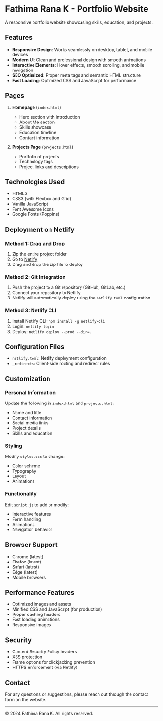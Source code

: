 # Fathima Rana K - Portfolio Website

A responsive portfolio website showcasing skills, education, and projects.

## Features

- **Responsive Design**: Works seamlessly on desktop, tablet, and mobile devices
- **Modern UI**: Clean and professional design with smooth animations
- **Interactive Elements**: Hover effects, smooth scrolling, and mobile navigation
- **SEO Optimized**: Proper meta tags and semantic HTML structure
- **Fast Loading**: Optimized CSS and JavaScript for performance

## Pages

1. **Homepage** (`index.html`)
   - Hero section with introduction
   - About Me section
   - Skills showcase
   - Education timeline
   - Contact information

2. **Projects Page** (`projects.html`)
   - Portfolio of projects
   - Technology tags
   - Project links and descriptions

## Technologies Used

- HTML5
- CSS3 (with Flexbox and Grid)
- Vanilla JavaScript
- Font Awesome Icons
- Google Fonts (Poppins)

## Deployment on Netlify

### Method 1: Drag and Drop
1. Zip the entire project folder
2. Go to [Netlify](https://netlify.com)
3. Drag and drop the zip file to deploy

### Method 2: Git Integration
1. Push the project to a Git repository (GitHub, GitLab, etc.)
2. Connect your repository to Netlify
3. Netlify will automatically deploy using the `netlify.toml` configuration

### Method 3: Netlify CLI
1. Install Netlify CLI: `npm install -g netlify-cli`
2. Login: `netlify login`
3. Deploy: `netlify deploy --prod --dir=.`

## Configuration Files

- `netlify.toml`: Netlify deployment configuration
- `_redirects`: Client-side routing and redirect rules

## Customization

### Personal Information
Update the following in `index.html` and `projects.html`:
- Name and title
- Contact information
- Social media links
- Project details
- Skills and education

### Styling
Modify `styles.css` to change:
- Color scheme
- Typography
- Layout
- Animations

### Functionality
Edit `script.js` to add or modify:
- Interactive features
- Form handling
- Animations
- Navigation behavior

## Browser Support

- Chrome (latest)
- Firefox (latest)
- Safari (latest)
- Edge (latest)
- Mobile browsers

## Performance Features

- Optimized images and assets
- Minified CSS and JavaScript (for production)
- Proper caching headers
- Fast loading animations
- Responsive images

## Security

- Content Security Policy headers
- XSS protection
- Frame options for clickjacking prevention
- HTTPS enforcement (via Netlify)

## Contact

For any questions or suggestions, please reach out through the contact form on the website.

---

© 2024 Fathima Rana K. All rights reserved.

